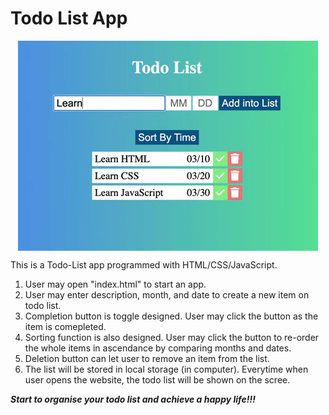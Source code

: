 # Todo List App

<img src="TodoList.gif" alt="Cover" style="display:block; margin-left: auto;
margin-right: auto;"/>

This is a Todo-List app programmed with HTML/CSS/JavaScript.

1. User may open "index.html" to start an app.
2. User may enter description, month, and date to create a new item on todo list.
3. Completion button is toggle designed. User may click the button as the item is comepleted.
4. Sorting function is also designed. User may click the button to re-order the whole items in ascendance by comparing months and dates.
5. Deletion button can let user to remove an item from the list.
6. The list will be stored in local storage (in computer). Everytime when user opens the website, the todo list will be shown on the scree.

**_Start to organise your todo list and achieve a happy life!!!_**
